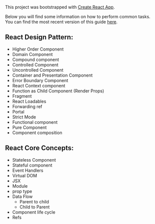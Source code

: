 This project was bootstrapped with [Create React App](https://github.com/facebookincubator/create-react-app).

Below you will find some information on how to perform common tasks.<br>
You can find the most recent version of this guide [here](https://github.com/facebookincubator/create-react-app/blob/master/packages/react-scripts/template/README.md).

## React Design Pattern:

- Higher Order Component
- Domain Component
- Compound component
- Controlled Component
- Uncontrolled Component
- Container and Presentation Component
- Error Boundary Component
- React Context component
- Function as Child Component (Render Props)
- Fragment
- React Loadables
- Forwarding ref
- Portal
- Strict Mode
- Functional component
- Pure Component
- Component composition


## React Core Concepts:

- Stateless Component
- Stateful component
- Event Handlers
- Virtual DOM
- JSX
- Module
- prop type
- Data Flow
  - Parent to child
  - Child to Parent
- Component life cycle
- Refs